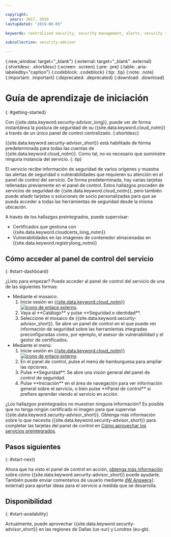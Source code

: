 ```yaml
---

copyright:
  years: 2017, 2019
lastupdated: "2019-06-05"

keywords: centralized security, security management, alerts, security risk, insights, threat detection

subcollection: security-advisor

---
```


{:new_window: target="_blank"}
{:external: target="_blank" .external}
{:shortdesc: .shortdesc}
{:screen: .screen}
{:pre: .pre}
{:table: .aria-labeledby="caption"}
{:codeblock: .codeblock}
{:tip: .tip}
{:note: .note}
{:important: .important}
{:deprecated: .deprecated}
{:download: .download}


# Guía de aprendizaje de iniciación
{: #getting-started}

Con {{site.data.keyword.security-advisor_long}}, puede ver de forma instantánea la postura de seguridad de su {{site.data.keyword.cloud_notm}} a través de un único panel de control centralizado.
{:shortdesc}

{{site.data.keyword.security-advisor_short}} está habilitado de forma predeterminada para todas las cuentas de {{site.data.keyword.cloud_notm}}. Como tal, no es necesario que suministre ninguna instancia del servicio.
{: tip}

El servicio recibe información de seguridad de varios orígenes y muestra las alertas de seguridad o vulnerabilidades que requieren su atención en el panel de control del servicio. De forma predeterminada, hay varias tarjetas rellenadas previamente en el panel de control. Estos hallazgos proceden de servicios de seguridad de {{site.data.keyword.cloud_notm}}, pero también puede añadir tarjetas o soluciones de socio personalizadas para que se pueda acceder a todas las herramientas de seguridad desde la misma ubicación.

A través de los hallazgos preintegrados, puede supervisar:

- Certificados que gestiona con {{site.data.keyword.cloudcerts_long_notm}}
- Vulnerabilidades en las imágenes de contenedor almacenadas en {{site.data.keyword.registrylong_notm}}



## Cómo acceder al panel de control del servicio
{: #start-dashboard}

¿Listo para empezar? Puede acceder al panel de control del servicio de una de las siguientes formas:

<ul>
  <li>Mediante el mosaico:
    <ol>
      <li>Inicie sesión en <a href="https://cloud.ibm.com/login" target="_blank">{{site.data.keyword.cloud_notm}}<img src="../../icons/launch-glyph.svg" alt="icono de enlace externo"></a>.</li>
      <li>Vaya al **Catálogo** y pulse **Seguridad e identidad**.</li>
      <li>Seleccione el mosaico de {{site.data.keyword.security-advisor_short}}. Se abre un panel de control en el que puede ver información de seguridad sobre las herramientas integradas preconfiguradas como, por ejemplo, el asesor de vulnerabilidad y el gestor de certificados.</li>
    </ol>
  </li>
  <li>Mediante el menú:
    <ol>
      <li>Inicie sesión en <a href="https://cloud.ibm.com/login" target="_blank">{{site.data.keyword.cloud_notm}}<img src="../../icons/launch-glyph.svg" alt="icono de enlace externo"></a>.</li>
      <li>En el panel de control, pulse el menú de hamburguesa para ampliar las opciones.</li>
      <li>Pulse **Seguridad**. Se abre una visión general del panel de control de seguridad.</li>
      <li>Pulse **Iniciación** en el área de navegación para ver información general sobre el servicio, o bien pulse **Panel de control** si prefiere aprender viendo el servicio en acción.</li>
    </ol>
  </li>
</ul>

¿Los hallazgos preintegrados no muestran ninguna información? Es posible que no tenga ningún certificado ni imagen para que supervise {{site.data.keyword.security-advisor_short}}. Obtenga más información sobre lo que necesita {{site.data.keyword.security-advisor_short}} para completar las tarjetas del panel de control en [Cómo aprovechar los servicios preintegrados](/docs/services/security-advisor?topic=security-advisor-setup-services).


## Pasos siguientes
{: #start-next}

Ahora que ha visto el panel de control en acción, [obtenga más información](/docs/services/security-advisor?topic=security-advisor-about) sobre cómo {{site.data.keyword.security-advisor_short}} puede ayudarle. También puede enviar comentarios de usuario mediante [dW Answers](https://developer.ibm.com){: external} para aportar ideas para el servicio a medida que se desarrolla.


## Disponibilidad
{: #start-availability}

Actualmente, puede aprovechar {{site.data.keyword.security-advisor_short}} en las regiones de Dallas (us-sur) y Londres (eu-gb).
